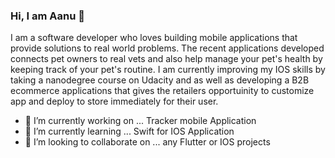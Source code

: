 ### Hi, I am Aanu 👋

I am a software developer who loves building mobile applications that provide solutions to real world problems. The recent applications developed connects pet owners to real vets and also help manage your pet's health by keeping track of your pet's routine. I am currently improving my IOS skills by taking a nanodegree course on Udacity and as well as developing a B2B ecommerce applications that gives the retailers opportuinity to customize app and deploy to store immediately for their user.


- 🔭 I’m currently working on ... Tracker mobile Application
- 🌱 I’m currently learning ... Swift for IOS Application
- 👯 I’m looking to collaborate on ... any Flutter or IOS projects

